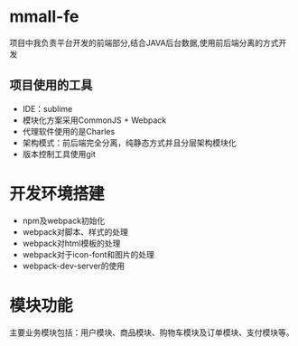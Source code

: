 # mmall-fe
项目中我负责平台开发的前端部分,结合JAVA后台数据,使用前后端分离的方式开发

## 项目使用的工具
+ IDE：sublime
+ 模块化方案采用CommonJS + Webpack
+ 代理软件使用的是Charles
+ 架构模式：前后端完全分离，纯静态方式并且分层架构模块化
+ 版本控制工具使用git

# 开发环境搭建
+ npm及webpack初始化
+ webpack对脚本、样式的处理
+ webpack对html模板的处理
+ webpack对于icon-font和图片的处理
+ webpack-dev-server的使用

# 模块功能
主要业务模块包括：用户模块、商品模块、购物车模块及订单模块、支付模块等。
